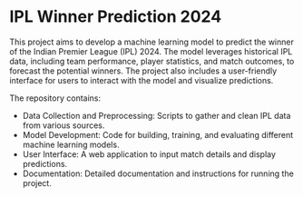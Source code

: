# IPL Winner Prediction 2024

This project aims to develop a machine learning model to predict the winner of the Indian Premier League (IPL) 2024. The model leverages historical IPL data, including team performance, player statistics, and match outcomes, to forecast the potential winners. The project also includes a user-friendly interface for users to interact with the model and visualize predictions.

The repository contains:

- Data Collection and Preprocessing: Scripts to gather and clean IPL data from various sources.
- Model Development: Code for building, training, and evaluating different machine learning models.
- User Interface: A web application to input match details and display predictions.
- Documentation: Detailed documentation and instructions for running the project.
